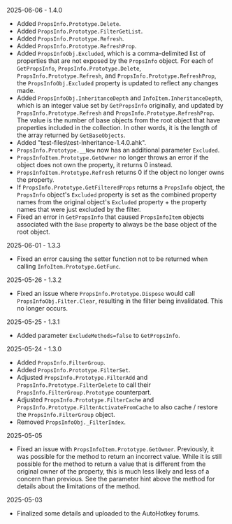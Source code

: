 
2025-06-06 - 1.4.0
- Added `PropsInfo.Prototype.Delete`.
- Added `PropsInfo.Prototype.FilterGetList`.
- Added `PropsInfo.Prototype.Refresh`.
- Added `PropsInfo.Prototype.RefreshProp`.
- Added `PropsInfoObj.Excluded`, which is a comma-delimited list of properties that are not exposed by the `PropsInfo` object. For each of `GetPropsInfo`, `PropsInfo.Prototype.Delete`, `PropsInfo.Prototype.Refresh`, and `PropsInfo.Prototype.RefreshProp`, the `PropsInfoObj.Excluded` property is updated to reflect any changes made.
- Added `PropsInfoObj.InheritanceDepth` and `InfoItem.InheritanceDepth`, which is an integer value set by `GetPropsInfo` originally, and updated by  `PropsInfo.Prototype.Refresh` and `PropsInfo.Prototype.RefreshProp`. The value is the number of base objects from the root object that have properties included in the collection. In other words, it is the length of the array returned by `GetBaseObjects`.
- Added "test-files\test-Inheritance-1.4.0.ahk".
- `PropsInfo.Prototype.__New` now has an additional parameter `Excluded`.
- `PropsInfoItem.Prototype.GetOwner` no longer throws an error if the object does not own the property, it returns 0 instead.
- `PropsInfoItem.Prototype.Refresh` returns 0 if the object no longer owns the property.
- If `PropsInfo.Prototype.GetFilteredProps` returns a `PropsInfo` object, the `PropsInfo` object's `Excluded` property is set as the combined property names from the original object's `Excluded` property + the property names that were just excluded by the filter.
- Fixed an error in `GetPropsInfo` that caused `PropsInfoItem` objects associated with the `Base` property to always be the base object of the root object.

2025-06-01 - 1.3.3
- Fixed an error causing the setter function not to be returned when calling `InfoItem.Prototype.GetFunc`.

2025-05-26 - 1.3.2
- Fixed an issue where `PropsInfo.Prototype.Dispose` would call `PropsInfoObj.Filter.Clear`, resulting in the filter being invalidated. This no longer occurs.

2025-05-25 - 1.3.1
- Added parameter `ExcludeMethods=false` to `GetPropsInfo`.

2025-05-24 - 1.3.0
- Added `PropsInfo.FilterGroup`.
- Added `PropsInfo.Prototype.FilterSet`.
- Adjusted `PropsInfo.Prototype.FilterAdd` and `PropsInfo.Prototype.FilterDelete` to call their `PropsInfo.FilterGroup.Prototype` counterpart.
- Adjusted `PropsInfo.Prototype.FilterCache` and `PropsInfo.Prototype.FilterActivateFromCache` to also cache / restore the `PropsInfo.FilterGroup` object.
- Removed `PropsInfoObj._FilterIndex`.

2025-05-05
- Fixed an issue with `PropsInfoItem.Prototype.GetOwner`. Previously, it was possible for the method to return an incorrect value. While it is still possible for the method to return a value that is different from the original owner of the property, this is much less likely and less of a concern than previous. See the parameter hint above the method for details about the limitations of the method.

2025-05-03
- Finalized some details and uploaded to the AutoHotkey forums.
